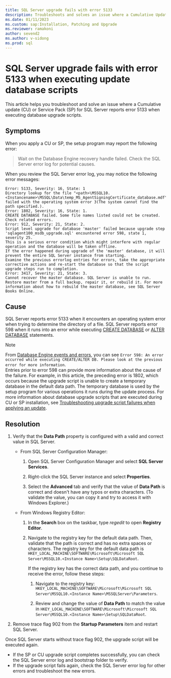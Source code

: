 ```yaml
---
title: SQL Server upgrade fails with error 5133
description: Troubleshoots and solves an issue where a Cumulative Update or Service Pack for SQL Server reports error 5133 when executing database upgrade scripts.
ms.date: 01/11/2023
ms.custom: sap:Installation, Patching and Upgrade
ms.reviewer: ramakoni
author: sevend2
ms.author: v-sidong
ms.prod: sql
---
```


# SQL Server upgrade fails with error 5133 when executing update database scripts

This article helps you troubleshoot and solve an issue where a Cumulative update (CU) or Service Pack (SP) for SQL Server reports error 5133 when executing database upgrade scripts.

## Symptoms

When you apply a CU or SP, the setup program may report the following error:  

> Wait on the Database Engine recovery handle failed. Check the SQL Server error log for potential causes.  

When you review the SQL Server error log, you may notice the following error messages:

```Output
Error: 5133, Severity: 16, State: 1
Directory lookup for the file "<path>\MSSQL10.<Instancename>\MSSQL\Data\temp_MS_AgentSigningCertificate_database.mdf" failed with the operating system error 3(The system cannot find the path specified.).
Error: 1802, Severity: 16, State: 1.
CREATE DATABASE failed. Some file names listed could not be created. Check related errors.
Error: 912, Severity: 21, State: 2.
Script level upgrade for database 'master' failed because upgrade step 'sqlagent100_msdb_upgrade.sql' encountered error 598, state 1, severity 25.
This is a serious error condition which might interfere with regular operation and the database will be taken offline.
If the error happened during upgrade of the 'master' database, it will prevent the entire SQL Server instance from starting.
Examine the previous errorlog entries for errors, take the appropriate corrective actions and re-start the database so that the script upgrade steps run to completion.
Error: 3417, Severity: 21, State: 3.
Cannot recover the master database. SQL Server is unable to run. Restore master from a full backup, repair it, or rebuild it. For more information about how to rebuild the master database, see SQL Server Books Online.
```

## Cause

SQL Server reports error 5133 when it encounters an operating system error when trying to determine the directory of a file.
SQL Server reports error 598 when it runs into an error while executing [CREATE DATABASE](/sql/t-sql/statements/create-database-transact-sql) or [ALTER DATABASE](/sql/t-sql/statements/alter-database-transact-sql) statements.

> [!NOTE]
> From [Database Engine events and errors](/sql/relational-databases/errors-events/database-engine-events-and-errors), you can see `Error 598: An error occurred while executing CREATE/ALTER DB. Please look at the previous error for more information`.  
> Entries prior to error 598 can provide more information about the cause of the failure. For example, in this article, the preceding error is 1802, which occurs because the upgrade script is unable to create a temporary database in the default data path. The temporary database is used by the setup program for various operations it runs during the update process. For more information about database upgrade scripts that are executed during CU or SP installation, see [Troubleshooting upgrade script failures when applying an update](troubleshoot-upgrade-script-failures-apply-update.md).

## Resolution

1. Verify that the **Data Path** property is configured with a valid and correct value in SQL Server.

   - From SQL Server Configuration Manager:

     1. Open SQL Server Configuration Manager and select **SQL Server Services**.

     1. Right-click the SQL Server instance and select **Properties**.

     1. Select the **Advanced** tab and verify that the value of **Data Path** is correct and doesn't have any typos or extra characters. (To validate the value, you can copy it and try to access it with Windows Explorer.)

   - From Windows Registry Editor:

     1. In the **Search** box on the taskbar, type *regedit* to open **Registry Editor**.

     1. Navigate to the registry key for the default data path. Then, validate that the path is correct and has no extra spaces or characters. The registry key for the default data path is `HKEY_LOCAL_MACHINE\SOFTWARE\Microsoft\Microsoft SQL Server\MSSQL10.<Instance Name>\Setup\SQLDataRoot`.

        If the registry key has the correct data path, and you continue to receive the error, follow these steps:

        1. Navigate to the registry key: `HKEY_LOCAL_MACHINE\SOFTWARE\Microsoft\Microsoft SQL Server\MSSQL10.<Instance Name>\MSSQLServer\Parameters`.

        1. Review and change the value of **Data Path** to match the value in `HKEY_LOCAL_MACHINE\SOFTWARE\Microsoft\Microsoft SQL Server\MSSQL10.<Instance Name>\Setup\SQLDataRoot`.

1. Remove trace flag 902 from the **Startup Parameters** item and restart SQL Server.

Once SQL Server starts without trace flag 902, the upgrade script will be executed again.

- If the SP or CU upgrade script completes successfully, you can check the SQL Server error log and bootstrap folder to verify.
- If the upgrade script fails again, check the SQL Server error log for other errors and troubleshoot the new errors.
